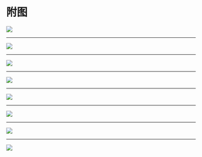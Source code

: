 # 附图

![](/assets/extra_0.jpg)

---
![](/assets/extra_1.jpg)

---
![](/assets/extra_2.jpg)

---
![](/assets/extra_3.jpg)

---
![](/assets/extra_4.jpg)

---
![](/assets/extra_5.jpg)

---
![](/assets/extra_6.jpg)

---
![](/assets/extra_7.jpg)
